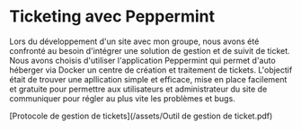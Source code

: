 # Ticketing avec Peppermint

Lors du développement d'un site avec mon groupe, nous avons été confronté au besoin d'intégrer une solution de gestion et de suivit de ticket. Nous avons choisis d'utiliser l'application Peppermint qui permet d'auto héberger via Docker un centre de création et traitement de tickets. L'objectif était de trouver une apllication simple et efficace, mise en place facilement et gratuite pour permettre aux utilisateurs et administrateur du site de communiquer pour régler au plus vite les problèmes et bugs.


[Protocole de gestion de tickets](/assets/Outil de gestion de ticket.pdf)
